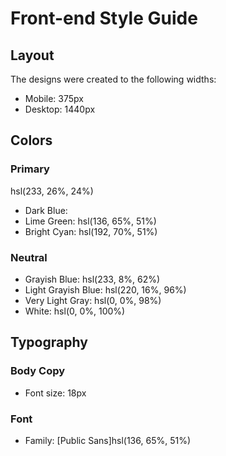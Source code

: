 # Front-end Style Guide

## Layout

The designs were created to the following widths:

- Mobile: 375px
- Desktop: 1440px

## Colors

### Primary
hsl(233, 26%, 24%)
- Dark Blue: 
- Lime Green: hsl(136, 65%, 51%)
- Bright Cyan: hsl(192, 70%, 51%)

### Neutral

- Grayish Blue: hsl(233, 8%, 62%)
- Light Grayish Blue: hsl(220, 16%, 96%)
- Very Light Gray: hsl(0, 0%, 98%)
- White: hsl(0, 0%, 100%)

## Typography

### Body Copy

- Font size: 18px

### Font

- Family: [Public Sans]hsl(136, 65%, 51%)